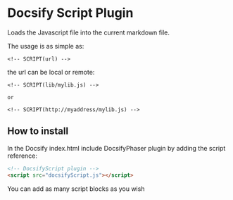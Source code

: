 # Docsify Script Plugin

Loads the Javascript file into the current markdown file.

The usage is as simple as:

```
<!-- SCRIPT(url) -->
```

the url can be local or remote:
```
<!-- SCRIPT(lib/mylib.js) -->

or

<!-- SCRIPT(http://myaddress/mylib.js) -->
```

## How to install

In the Docsify index.html include DocsifyPhaser plugin by adding the script reference:

```html
<!-- DocsifyScript plugin -->
<script src="docsifyScript.js"></script>
```

You can add as many script blocks as you wish